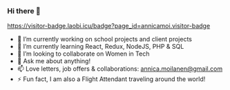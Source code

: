 ### Hi there 👋

<!--
**annicamoi/annicamoi** is a ✨ _special_ ✨ repository because its `README.md` (this file) appears on your GitHub profile.

Here are some ideas to get you started:

-->

https://visitor-badge.laobi.icu/badge?page_id=annicamoi.visitor-badge

- 🔭 I’m currently working on school projects and client projects 
- 🌱 I’m currently learning React, Redux, NodeJS, PHP & SQL
- 👯 I’m looking to collaborate on Women in Tech
- 💬 Ask me about anything! 
- 📫 Love letters, job offers & collaborations: annica.moilanen@gmail.com
- ⚡ Fun fact, I am also a Flight Attendant traveling around the world! 

